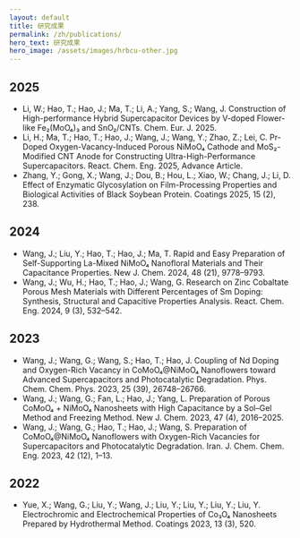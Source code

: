 ```yaml
---
layout: default
title: 研究成果
permalink: /zh/publications/
hero_text: 研究成果
hero_image: /assets/images/hrbcu-other.jpg
---
```

## 2025
* Li, W.; Hao, T.; Hao, J.; Ma, T.; Li, A.; Yang, S.; Wang, J. Construction of High-performance Hybrid Supercapacitor Devices by V-doped Flower-like Fe₂(MoO₄)₃ and SnO₂/CNTs. Chem. Eur. J. 2025.
* Li, H.; Ma, T.; Hao, T.; Hao, J.; Wang, J.; Wang, Y.; Zhao, Z.; Lei, C. Pr-Doped Oxygen-Vacancy-Induced Porous NiMoO₄ Cathode and MoS₂-Modified CNT Anode for Constructing Ultra-High-Performance Supercapacitors. React. Chem. Eng. 2025, Advance Article.
* Zhang, Y.; Gong, X.; Wang, J.; Dou, B.; Hou, L.; Xiao, W.; Chang, J.; Li, D. Effect of Enzymatic Glycosylation on Film-Processing Properties and Biological Activities of Black Soybean Protein. Coatings 2025, 15 (2), 238.
## 2024
* Wang, J.; Liu, Y.; Hao, T.; Hao, J.; Ma, T. Rapid and Easy Preparation of Self-Supporting La-Mixed NiMoO₄ Nanofloral Materials and Their Capacitance Properties. New J. Chem. 2024, 48 (21), 9778–9793.​
* Wang, J.; Wu, H.; Hao, T.; Hao, J.; Wang, G. Research on Zinc Cobaltate Porous Mesh Materials with Different Percentages of Sm Doping: Synthesis, Structural and Capacitive Properties Analysis. React. Chem. Eng. 2024, 9 (3), 532–542.
## 2023
* Wang, J.; Wang, G.; Wang, S.; Hao, T.; Hao, J. Coupling of Nd Doping and Oxygen-Rich Vacancy in CoMoO₄@NiMoO₄ Nanoflowers toward Advanced Supercapacitors and Photocatalytic Degradation. Phys. Chem. Chem. Phys. 2023, 25 (39), 26748–26766.
* Wang, J.; Wang, G.; Fan, L.; Hao, J.; Yang, L. Preparation of Porous CoMoO₄ + NiMoO₄ Nanosheets with High Capacitance by a Sol–Gel Method and Freezing Method. New J. Chem. 2023, 47 (4), 2016–2025.
* Wang, J.; Wang, G.; Hao, T.; Hao, J.; Wang, S. Preparation of CoMoO₄@NiMoO₄ Nanoflowers with Oxygen-Rich Vacancies for Supercapacitors and Photocatalytic Degradation. Iran. J. Chem. Chem. Eng. 2023, 42 (12), 1–13.
## 2022
* Yue, X.; Wang, G.; Liu, Y.; Wang, J.; Liu, Y.; Liu, Y.; Liu, Y.; Liu, Y. Electrochromic and Electrochemical Properties of Co₃O₄ Nanosheets Prepared by Hydrothermal Method. Coatings 2023, 13 (3), 520.
